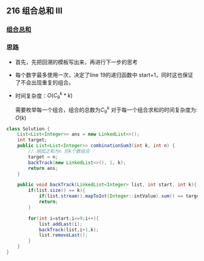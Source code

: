 ## 216 组合总和 III

### [组合总和](https://leetcode-cn.com/problems/combination-sum-iii/)

### 思路

- 首先，先把回溯的模板写出来，再进行下一步的思考

- 每个数字最多使用一次，决定了line 19的递归函数中 start+1，同时这也保证了不会出现重复的组合。

- 时间复杂度：$O(C_{9}^{k} * k)$ 

  需要枚举每一个组合，组合的总数为$C_{9}^{k}$ 对于每一个组合求和的时间复杂度为: $O(k)$

```java
class Solution {
    List<List<Integer>> ans = new LinkedList<>();
    int target;
    public List<List<Integer>> combinationSum3(int k, int n) {
        // 相加之和为n 的k个数组合
        target = n;
        backTrack(new LinkedList<>(), 1, k);
        return ans;
    }

    public void backTrack(LinkedList<Integer> list, int start, int k){
        if(list.size() == k){
            if(list.stream().mapToInt(Integer::intValue).sum() == target) ans.add(new ArrayList<>(list));
            return;
        }

        for(int i=start;i<=9;i++){
            list.addLast(i);
            backTrack(list,i+1,k);
            list.removeLast();
        }
    }
}
```